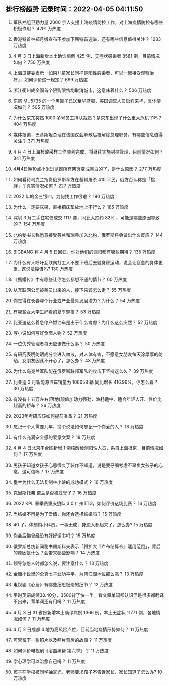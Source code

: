 
## 排行榜趋势 记录时间：2022-04-05 04:11:50
  
  1. 军队抽组卫勤力量 2000 余人支援上海疫情防控工作，对上海疫情防控有哪些积极作用？ 4291 万热度
    
  2. 香港特首林郑月娥宣布不参加下届特首选举，还有哪些信息值得关注？ 1083 万热度
    
  3. 4 月 3 日上海新增本土确诊病例 425 例、无症状感染者 8581 例，目前情况如何？ 750 万热度
    
  4. 上海卫健委表示「如果儿童家长同样是阳性感染者，可以一起接受观察治疗」，如何评价这一规定？ 699 万热度
    
  5. 浙江衢州成全国首个限购限售均取消城市，这意味着什么？ 506 万热度
    
  6. 东航 MU5735 的一个黑匣子已送至华盛顿，美国调查人员启程来华，具体情况如何？ 505 万热度
    
  7. 为什么京东突然 1000 多号员工排队裁员？是京东出现了什么重大危机了吗？ 404 万热度
    
  8. 媒体报道，巴基斯坦总理在该国议会解散后被解除总理职务，有哪些信息值得关注？ 371 万热度
    
  9. 4 月 4 日上海核酸采样工作顺利完成，将继续实施封控管理，目前情况如何？ 341 万热度
    
  10. 4月4日晚10点小米浏览器所有网页变成黑白的了，是什么原因？ 277 万热度
    
  11. 如何看待乌克兰指责俄罗斯军方在基辅屠杀 410 平民，俄方否认称是「挑衅」？真实情况如何？ 227 万热度
    
  12. 2022 年的金三银四，为何找工作很难？ 190 万热度
    
  13. 为什么一定要床架，直接把床垫放地上不行么？ 185 万热度
    
  14. 深圳 3 月二手住宅仅成交 1117 套，同比大跌约 82% ，可能是哪些原因导致的？ 154 万热度
    
  15. 北约秘书长称愿意接受芬兰和瑞典加入北约，俄罗斯将会做出什么反应？ 144 万热度
    
  16. BIGBANG 将 4 月 5 日回归，你对他们的回归都有哪些期待？ 135 万热度
    
  17. 为什么有人呼吁互联网打工人不要下班后去健身房运动，说会让疲惫的身体更累…这说法靠谱吗? 130 万热度
    
  18. 《甄嬛传》中有哪些让你怎么都想不通的情节？ 60 万热度
    
  19. 从互联网公司被裁员出来的人，接下来该怎么走？ 55 万热度
    
  20. 你觉得在长春哪个行业或产业最具发展潜力？为什么？ 54 万热度
    
  21. 有哪些女大学生好看的夏季穿搭？ 53 万热度
    
  22. 比亚迪这么着急停产燃油车是出于什么考虑？为什么这么突然？ 52 万热度
    
  23. 写小说如何写好负面人物？ 52 万热度
    
  24. 一位优秀管理者每天应该做什么事？ 50 万热度
    
  25. 有研究表明防晒成分会进入血液，对人体有害，不愿意女朋友每天涂厚厚的防晒，女朋友因此不开心了，怎么办？ 43 万热度
    
  26. 为什么乌克兰军队能在俄罗斯联邦军队的攻击下坚持这么久？ 39 万热度
    
  27. 比亚迪 3 月新能源汽车销量为 106658 辆 同比增长 416.96%，你怎么看？ 30 万热度
    
  28. 有没有十五万左右(落地)颜值加动力强劲、油耗适中、适合年轻人开、性价比超高的轿车？ 26 万热度
    
  29. 2023年考研应该如何提前准备？ 21 万热度
    
  30. 忘记一个人需要几年，换个说法如何忘记一个你爱的人？ 18 万热度
    
  31. 有什么充满安全感的爱意文案？ 18 万热度
    
  32. 4 月 4 日北京丰台区新增 1 例核酸检测阳性人员，系自上海抵京，目前情况如何？ 17 万热度
    
  33. 男孩子知道女孩子心思很久了装作不知道，说是要仔细考虑不辜负女孩子的心意，这可信吗？ 17 万热度
    
  34. 墨兰为什么无法复制林小娘的成功模式？ 16 万热度
    
  35. 克里斯托弗·诺兰是否被过誉了？ 16 万热度
    
  36. 2022 KPL 春季赛重庆狼队 3:0 广州TTG，如何评价这场比赛？ 16 万热度
    
  37. 当结婚不再是为了爱情，你还会选择结婚吗？ 15 万热度
    
  38. 40 了，体制内小科员，一事无成，身边人都起来了，怎么办? 15 万热度
    
  39. 你会后悔曾经没有好好读书吗？ 15 万热度
    
  40. 俄罗斯总统新闻秘书佩斯科夫表示「将扩大『卢布结算令』适用范围」，背后的原因是什么？会带来哪些影响？ 14 万热度
    
  41. 领导忽悠人时都怎么说，要注意什么？ 13 万热度
    
  42. 金庸小说里的全真七子武功平平，为何江湖地位那么高？ 13 万热度
    
  43. 电视剧《心居》有哪些细思极恐的细节？ 12 万热度
    
  44. 平时英语成绩30.40分，3500背了快一半，看文章单词都认识但是很多都翻译不出来，背单词还有用吗？ 11 万热度
    
  45. 4 月 3 日 31 省份新增本土确诊病例 1366 例，本土无症状 11771 例，各地情况如何？ 11 万热度
    
  46. 4 月 2 日成都 4 地为高风险点位，目前当地疫情形势如何？ 11 万热度
    
  47. 可否留下一张照片以及照片背后的故事？ 11 万热度
    
  48. 如何评价电视剧《浴血黑帮 第六季》？ 11 万热度
    
  49. 学心理学可以治愈自己吗？ 11 万热度
    
  50. 孩子在学校被同学抽耳光，老师要求孩子不告诉家长，家长知道了怎么办? 10 万热度
    